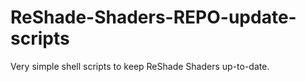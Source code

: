 # ReShade-Shaders-REPO-update-scripts
Very simple shell scripts to keep ReShade Shaders up-to-date.
